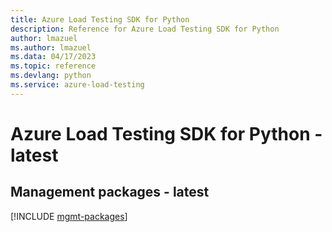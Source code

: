 ```yaml
---
title: Azure Load Testing SDK for Python
description: Reference for Azure Load Testing SDK for Python
author: lmazuel
ms.author: lmazuel
ms.data: 04/17/2023
ms.topic: reference
ms.devlang: python
ms.service: azure-load-testing
---
```

# Azure Load Testing SDK for Python - latest

## Management packages - latest
[!INCLUDE [mgmt-packages](load-testing-mgmt-index.md)]